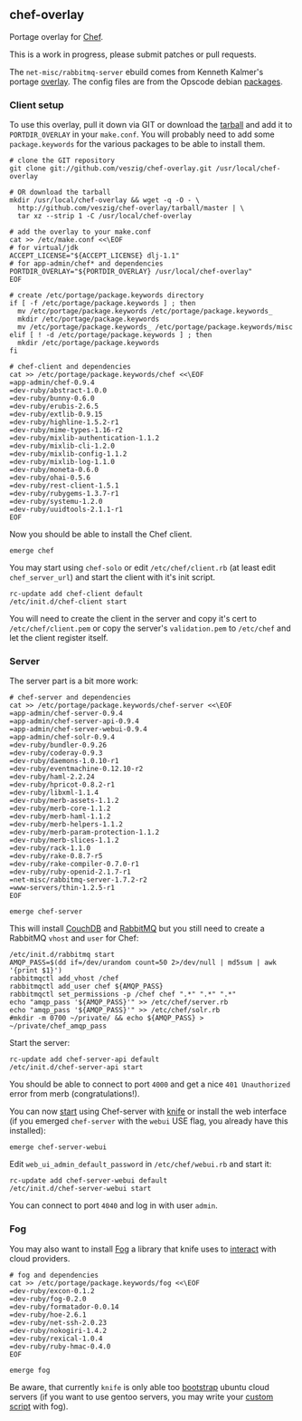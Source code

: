 ## chef-overlay

Portage overlay for [Chef][chef].

This is a work in progress, please submit patches or pull requests.

The `net-misc/rabbitmq-server` ebuild comes from Kenneth Kalmer's portage
[overlay][kennethkalmer_overlay]. The config files are from the Opscode debian
[packages][opscode_debian_packages].

### Client setup

To use this overlay, pull it down via GIT or download the
[tarball][overlay_tarball] and add it to `PORTDIR_OVERLAY` in your `make.conf`.
You will probably need to add some `package.keywords` for the various packages
to be able to install them.

    # clone the GIT repository
    git clone git://github.com/veszig/chef-overlay.git /usr/local/chef-overlay

    # OR download the tarball
    mkdir /usr/local/chef-overlay && wget -q -O - \
      http://github.com/veszig/chef-overlay/tarball/master | \
      tar xz --strip 1 -C /usr/local/chef-overlay

    # add the overlay to your make.conf
    cat >> /etc/make.conf <<\EOF
    # for virtual/jdk
    ACCEPT_LICENSE="${ACCEPT_LICENSE} dlj-1.1"
    # for app-admin/chef* and dependencies
    PORTDIR_OVERLAY="${PORTDIR_OVERLAY} /usr/local/chef-overlay"
    EOF

    # create /etc/portage/package.keywords directory
    if [ -f /etc/portage/package.keywords ] ; then
      mv /etc/portage/package.keywords /etc/portage/package.keywords_
      mkdir /etc/portage/package.keywords
      mv /etc/portage/package.keywords_ /etc/portage/package.keywords/misc
    elif [ ! -d /etc/portage/package.keywords ] ; then
      mkdir /etc/portage/package.keywords
    fi

    # chef-client and dependencies
    cat >> /etc/portage/package.keywords/chef <<\EOF
    =app-admin/chef-0.9.4
    =dev-ruby/abstract-1.0.0
    =dev-ruby/bunny-0.6.0
    =dev-ruby/erubis-2.6.5
    =dev-ruby/extlib-0.9.15
    =dev-ruby/highline-1.5.2-r1
    =dev-ruby/mime-types-1.16-r2
    =dev-ruby/mixlib-authentication-1.1.2
    =dev-ruby/mixlib-cli-1.2.0
    =dev-ruby/mixlib-config-1.1.2
    =dev-ruby/mixlib-log-1.1.0
    =dev-ruby/moneta-0.6.0
    =dev-ruby/ohai-0.5.6
    =dev-ruby/rest-client-1.5.1
    =dev-ruby/rubygems-1.3.7-r1
    =dev-ruby/systemu-1.2.0
    =dev-ruby/uuidtools-2.1.1-r1
    EOF

Now you should be able to install the Chef client.

    emerge chef

You may start using `chef-solo` or edit `/etc/chef/client.rb` (at least edit
`chef_server_url`) and start the client with it's init script.

    rc-update add chef-client default
    /etc/init.d/chef-client start

You will need to create the client in the server and copy it's cert to
`/etc/chef/client.pem` or copy the server's `validation.pem` to `/etc/chef` and
let the client register itself.

[chef]: http://wiki.opscode.com/display/chef
[kennethkalmer_overlay]: http://github.com/kennethkalmer/portage-overlay/tree/master/net-misc/rabbitmq-server/
[opscode_debian_packages]: http://github.com/opscode/opscode-packages/tree/master/debian/chef/debian/etc/chef/
[overlay_tarball]: http://github.com/veszig/chef-overlay/tarball/master

### Server

The server part is a bit more work:

    # chef-server and dependencies
    cat >> /etc/portage/package.keywords/chef-server <<\EOF
    =app-admin/chef-server-0.9.4
    =app-admin/chef-server-api-0.9.4
    =app-admin/chef-server-webui-0.9.4
    =app-admin/chef-solr-0.9.4
    =dev-ruby/bundler-0.9.26
    =dev-ruby/coderay-0.9.3
    =dev-ruby/daemons-1.0.10-r1
    =dev-ruby/eventmachine-0.12.10-r2
    =dev-ruby/haml-2.2.24
    =dev-ruby/hpricot-0.8.2-r1
    =dev-ruby/libxml-1.1.4
    =dev-ruby/merb-assets-1.1.2
    =dev-ruby/merb-core-1.1.2
    =dev-ruby/merb-haml-1.1.2
    =dev-ruby/merb-helpers-1.1.2
    =dev-ruby/merb-param-protection-1.1.2
    =dev-ruby/merb-slices-1.1.2
    =dev-ruby/rack-1.1.0
    =dev-ruby/rake-0.8.7-r5
    =dev-ruby/rake-compiler-0.7.0-r1
    =dev-ruby/ruby-openid-2.1.7-r1
    =net-misc/rabbitmq-server-1.7.2-r2
    =www-servers/thin-1.2.5-r1
    EOF

    emerge chef-server

This will install [CouchDB][couchdb] and [RabbitMQ][rabbitmq] but you still
need to create a RabbitMQ `vhost` and `user` for Chef:

    /etc/init.d/rabbitmq start
    AMQP_PASS=$(dd if=/dev/urandom count=50 2>/dev/null | md5sum | awk '{print $1}')
    rabbitmqctl add_vhost /chef
    rabbitmqctl add_user chef ${AMQP_PASS}
    rabbitmqctl set_permissions -p /chef chef ".*" ".*" ".*"
    echo "amqp_pass '${AMQP_PASS}'" >> /etc/chef/server.rb
    echo "amqp_pass '${AMQP_PASS}'" >> /etc/chef/solr.rb
    #mkdir -m 0700 ~/private/ && echo ${AMQP_PASS} > ~/private/chef_amqp_pass

Start the server:

    rc-update add chef-server-api default
    /etc/init.d/chef-server-api start

You should be able to connect to port `4000` and get a nice `401 Unauthorized`
error from merb (congratulations!).

You can now [start][knife_101] using Chef-server with [knife][knife] or install
the web interface (if you emerged `chef-server` with the `webui` USE flag, you
already have this installed):

    emerge chef-server-webui

Edit `web_ui_admin_default_password` in `/etc/chef/webui.rb` and start it:

    rc-update add chef-server-webui default
    /etc/init.d/chef-server-webui start

You can connect to port `4040` and log in with user `admin`.

[couchdb]: http://couchdb.apache.org/
[rabbitmq]: http://www.rabbitmq.com/
[knife_101]: http://gist.github.com/354196
[knife]: http://wiki.opscode.com/display/chef/Knife

### Fog

You may also want to install [Fog][fog] a library that knife uses to
[interact][knife_cloud] with cloud providers.

    # fog and dependencies
    cat >> /etc/portage/package.keywords/fog <<\EOF
    =dev-ruby/excon-0.1.2
    =dev-ruby/fog-0.2.0
    =dev-ruby/formatador-0.0.14
    =dev-ruby/hoe-2.6.1
    =dev-ruby/net-ssh-2.0.23
    =dev-ruby/nokogiri-1.4.2
    =dev-ruby/rexical-1.0.4
    =dev-ruby/ruby-hmac-0.4.0
    EOF

    emerge fog

Be aware, that currently `knife` is only able too [bootstrap][knife_bootstrap]
ubuntu cloud servers (if you want to use gentoo servers, you may write your
[custom script][gentoo_chef_rackspace] with fog).

[fog]: http://github.com/geemus/fog
[knife_cloud]: http://wiki.opscode.com/display/chef/Knife#Knife-CloudComputingCommands
[knife_bootstrap]: http://github.com/opscode/chef/blob/master/chef/lib/chef/knife/bootstrap.rb
[gentoo_chef_rackspace]: http://gist.github.com/394812
